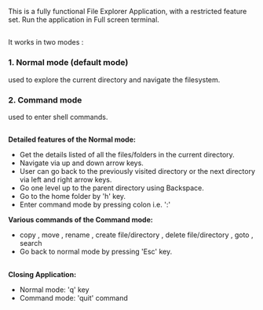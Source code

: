 This is a fully functional File Explorer Application, with a restricted feature set. Run the application in Full screen terminal.

##

It works in two modes :
### 1. Normal mode (default mode) 
used to explore the current directory and navigate the filesystem.
### 2. Command mode 
used to enter shell commands.

##

**Detailed features of the Normal mode:**
- Get the details listed of all the files/folders in the current directory. 
- Navigate via up and down arrow keys.  
- User can go back to the previously visited directory or the next directory via left and right arrow keys.
- Go one level up to the parent directory using Backspace.
- Go to the home folder by 'h' key.
- Enter command mode by pressing colon i.e. ':'

**Various commands of the Command mode:**
- copy , move , rename , create file/directory , delete file/directory , goto , search 
- Go back to normal mode by pressing 'Esc' key.

##

**Closing Application:**
- Normal mode: 'q' key
- Command mode: 'quit' command
